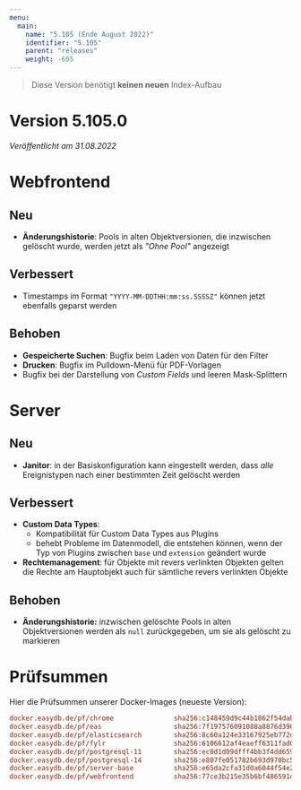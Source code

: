 ```yaml
---
menu:
  main:
    name: "5.105 (Ende August 2022)"
    identifier: "5.105"
    parent: "releases"
    weight: -605
---
```


> Diese Version benötigt **keinen neuen** Index-Aufbau

# Version 5.105.0

*Veröffentlicht am 31.08.2022*

# Webfrontend

## Neu

* **Änderungshistorie**: Pools in alten Objektversionen, die inzwischen gelöscht wurde, werden jetzt als *"Ohne Pool"* angezeigt

## Verbessert

* Timestamps im Format `"YYYY-MM-DDTHH:mm:ss.SSSSZ"` können jetzt ebenfalls geparst werden

## Behoben

* **Gespeicherte Suchen**: Bugfix beim Laden von Daten für den Filter
* **Drucken**: Bugfix im Pulldown-Menü für PDF-Vorlagen
* Bugfix bei der Darstellung von *Custom Fields* und leeren Mask-Splittern

# Server

## Neu

* **Janitor**: in der Basiskonfiguration kann eingestellt werden, dass *alle* Ereignistypen nach einer bestimmten Zeit gelöscht werden

## Verbessert

* **Custom Data Types**:
  * Kompatibilität für Custom Data Types aus Plugins
  * behebt Probleme im Datenmodell, die entstehen können, wenn der Typ von Plugins zwischen `base` und `extension` geändert wurde
* **Rechtemanagement**: für Objekte mit revers verlinkten Objekten gelten die Rechte am Hauptobjekt auch für sämtliche revers verlinkten Objekte

## Behoben

* **Änderungshistorie:** inzwischen gelöschte Pools in alten Objektversionen werden als `null` zurückgegeben, um sie als gelöscht zu markieren


# Prüfsummen

Hier die Prüfsummen unserer Docker-Images (neueste Version):

```ini
docker.easydb.de/pf/chrome               sha256:c148459d9c44b1862f54dabe6d5c9548e3a22871640be42558b5a3bf5696c162
docker.easydb.de/pf/eas                  sha256:7f197576091088a8876d39021b97a05e175c8d6908c5faa233045de2a37fe81f
docker.easydb.de/pf/elasticsearch        sha256:8c60a124e33167925eb772d277df818786af7a2a6479ae4c0e35cce45a1fa6a0
docker.easydb.de/pf/fylr                 sha256:6106612af4eaeff6311fad03708e61745a52e21aaccc9ea557ea8d49601bb774
docker.easydb.de/pf/postgresql-11        sha256:ec0d1d09dfff4bb3f4dd659e8ef7b8e4c66d72f6414283a9b824cc8bbfcc2458
docker.easydb.de/pf/postgresql-14        sha256:e807fe051782b693d970bc5938a78a896a6d042efc82e0ba08af6a9ce3f4d719
docker.easydb.de/pf/server-base          sha256:e65da2cfa31d0a6044f54e27650049838bdee4991aaa33952ad06abfba90f412
docker.easydb.de/pf/webfrontend          sha256:77ce3b215e35b6bf486591d2340db876a296ab73348faba387dc4dbed0253516
```
